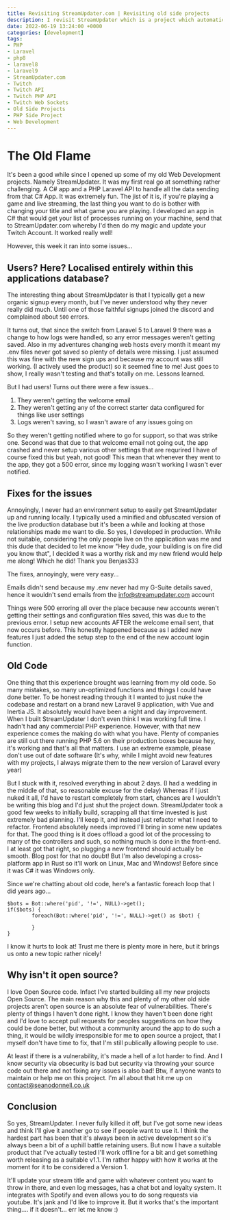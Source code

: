 ```yaml
---
title: Revisiting StreamUpdater.com | Revisiting old side projects
description: I revisit StreamUpdater which is a project which automatically updated your Twitch Stream information as your playing games
date: 2022-06-19 13:24:00 +0000
categories: [development]
tags: 
- PHP
- Laravel
- php8
- laravel8
- laravel9
- StreamUpdater.com
- Twitch
- Twitch API
- Twitch PHP API
- Twitch Web Sockets
- Old Side Projects
- PHP Side Project
- Web Development
---
```


# The Old Flame

It's been a good while since I opened up some of my old Web Development projects. Namely StreamUpdater. It was my first real go at something rather challenging. A C# app and a PHP Laravel API to handle all the data sending from that C# App. It was extremely fun. The jist of it is, if you're playing a game and live streaming, the last thing you want to do is bother with changing your title and what game you are playing. I developed an app in C# that would get your list of processes running on your machine, send that to StreamUpdater.com whereby I'd then do my magic and update your Twitch Account. It worked really well!

However, this week it ran into some issues...

## Users? Here? Localised entirely within this applications database?

The interesting thing about StreamUpdater is that I typically get a new organic signup every month, but I've never understood why they never really did much. Until one of those faithful signups joined the discord and complained about `500` errors.

It turns out, that since the switch from Laravel 5 to Laravel 9 there was a change to how logs were handled, so any error messages weren't getting saved. Also in my adventures changing web hosts every month it meant my .env files never got saved so plenty of details were missing. I just assumed this was fine with the new sign ups and because my account was still working. (I actively used the product) so it seemed fine to me! Just goes to show, I really wasn't testing and that's totally on me. Lessons learned.

But I had users! Turns out there were a few issues...
1. They weren't getting the welcome email
2. They weren't getting any of the correct starter data configured for things like user settings
3. Logs weren't saving, so I wasn't aware of any issues going on

So they weren't getting notified where to go for support, so that was strike one. Second was that due to that welcome email not going out, the app crashed and never setup various other settings that are requrired I have of course fixed this but yeah, not good! This mean that whenever they went to the app, they got a 500 error, since my logging wasn't working I wasn't ever notified.

## Fixes for the issues
Annoyingly, I never had an environment setup to easily get StreamUpdater up and running locally. I typically used a minified and obfuscated version of the live production database but it's been a while and looking at those relationships made me want to die. So yes, I developed in production. While not suitable, considering the only people live on the application was me and this dude that decided to let me know "Hey dude, your building is on fire did you know that", I decided it was a worthy risk and my new friend would help me along! Which he did! Thank you Benjas333

The fixes, annoyingly, were very easy...

Emails didn't send because my .env never had my G-Suite details saved, hence it wouldn't send emails from the info@streamupdater.com account

Things were 500 erroring all over the place because new accounts weren't getting their settings and configuration files saved, this was due to the previous error. I setup new accounts AFTER the welcome email sent, that now occurs before. This honestly happened because as I added new features I just added the setup step to the end of the new account login function.

## Old Code

One thing that this experience brought was learning from my old code. So many mistakes, so many un-optimized functions and things I could have done better. To be honest reading through it I wanted to just nuke the codebase and restart on a brand new Laravel 9 application, with Vue and Inertia JS. It absolutely would have been a night and day improvement. When I built StreamUpdater I don't even think I was working full time. I hadn't had any commercial PHP experience. However, with that new experience comes the making do with what you have. Plenty of companies are still out there running PHP 5.6 on their production boxes because hey, it's working and that's all that matters. I use an extreme example, please don't use out of date software (It's why, while I might avoid new features with my projects, I always migrate them to the new version of Laravel every year)


But I stuck with it, resolved everything in about 2 days. (I had a wedding in the middle of that, so reasonable excuse for the delay) Whereas if I just nuked it all, I'd have to restart completely from start, chances are I wouldn't be writing this blog and I'd just shut the project down. StreamUpdater took a good few weeks to initially build, scrapping all that time invested is just extremely bad planning. I'll keep it, and instead just refactor what I need to refactor. Frontend absolutely needs improved I'll bring in some new updates for that. The good thing is it does offload a good lot of the processing to many of the controllers and such, so nothing much is done in the front-end. I at least got that right, so plugging a new frontend should actually be smooth. Blog post for that no doubt! But I'm also developing a cross-platform app in Rust so it'll work on Linux, Mac and Windows! Before since it was C# it was Windows only.

Since we're chatting about old code, here's a fantastic foreach loop that I did years ago...

```
$bots = Bot::where('pid', '!=', NULL)->get();
if($bots) {
        foreach(Bot::where('pid', '!=', NULL)->get() as $bot) {

        }
}
```

I know it hurts to look at! Trust me there is plenty more in here, but it brings us onto a new topic rather nicely!


## Why isn't it open source?

I love Open Source code. Infact I've started building all my new projects Open Source. The main reason why this and plenty of my other old side projects aren't open source is an absolute fear of vulnerabilities. There's plenty of things I haven't done right. I know they haven't been done right and I'd love to accept pull requests for peoples suggestions on how they could be done better, but without a community around the app to do such a thing, it would be wildly irresponsible for me to open source a project, that I myself don't have time to fix, that I'm still publically allowing people to use.

At least if there is a vulnerability, it's made a hell of a lot harder to find. And I know security via obsecurity is bad but security via throwing your source code out there and not fixing any issues is also bad! Btw, if anyone wants to maintain or help me on this project. I'm all about that hit me up on contact@seanodonnell.co.uk

## Conclusion

So yes, StreamUpdater. I never fully killed it off, but I've got some new ideas and think I'll give it another go to see if people want to use it. I think the hardest part has been that it's always been in active development so it's always been a bit of a uphill battle retaining users. But now I have a suitable product that I've actually tested I'll work offline for a bit and get something worth releasing as a suitable v1.1. I'm rather happy with how it works at the moment for it to be considered a Version 1.

It'll update your stream title and game with whatever content you want to throw in there, and even log messages, has a chat bot and loyalty system. It integrates with Spotify and even allows you to do song requests via youtube. It's jank and I'd like to improve it. But it works that's the important thing.... if it doesn't... err let me know :)